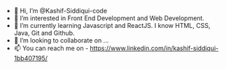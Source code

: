 - 👋 Hi, I’m @Kashif-Siddiqui-code
- 👀 I’m interested in Front End Development and Web Development.
- 🌱 I’m currently learning Javascript and ReactJS. I know HTML, CSS, Java, Git and Github.
- 💞️ I’m looking to collaborate on ...
- 📫 You can reach me on - https://www.linkedin.com/in/kashif-siddiqui-1bb407195/

<!---
Kashif-Siddiqui-code/Kashif-Siddiqui-code is a ✨ special ✨ repository because its `README.md` (this file) appears on your GitHub profile.
You can click the Preview link to take a look at your changes.
--->
